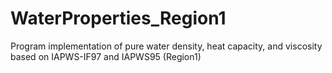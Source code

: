# WaterProperties_Region1
Program implementation of pure water density, heat capacity, and viscosity based on IAPWS-IF97 and IAPWS95 (Region1)

